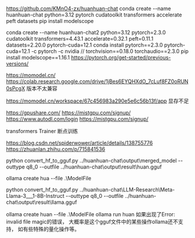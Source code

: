 https://github.com/KMnO4-zx/huanhuan-chat
conda create --name huanhuan-chat python=3.12 pytorch cudatoolkit transformers accelerate peft datasets
pip install modelscope

conda create --name huanhuan-chat2 python=3.12 pytorch=2.3.0 cudatoolkit transformers=4.43.1 accelerate=0.32.1 peft=0.11.1 datasets=2.20.0 pytorch-cuda=12.1
conda install pytorch==2.3.0 pytorch-cuda=12.1 -c pytorch -c nvidia
// torchvision==0.18.0 torchaudio==2.3.0 
pip install modelscope==1.16.1
https://pytorch.org/get-started/previous-versions/


https://momodel.cn/ 
https://colab.research.google.com/drive/1jBes6EYQHXdO_7cLuf8FZ0oRUN0sPcgX
版本不太兼容

https://momodel.cn/workspace/67c456983a290e5e6c56b13f/app
显存不足

https://gpushare.com/
https://mistgpu.com/signup/
https://www.autodl.com/login
https://mistgpu.com/signup/


transformers Trainer 断点训练

https://blog.csdn.net/spiderwower/article/details/138755776
https://zhuanlan.zhihu.com/p/715841536


python convert_hf_to_gguf.py ../huanhuan-chat\output\merged_model --outtype q8_0  --outfile ../huanhuan-chat\output\result\huan.gguf

ollama create hua --file .\ModelFile

python convert_hf_to_gguf.py ../huanhuan-chat\LLM-Research\Meta-Llama-3___1-8B-Instruct --outtype q8_0  --outfile ../huanhuan-chat\output\result\llama.gguf


ollama create huan --file .\ModelFile
ollama run huan
如果出现了Error: invalid file magic的错误， 大概率是这个gguf文件中的某些操作ollama还不支持， 如有些特殊的量化操作等。

